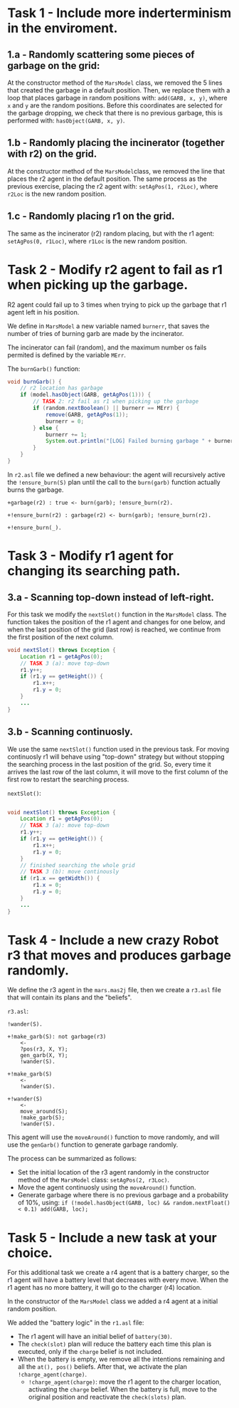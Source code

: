 # Task 1 - Include more inderterminism in the enviroment.
## 1.a - Randomly scattering some pieces of garbage on the grid:
At the constructor method of the `MarsModel` class, we removed the 5 lines that created the garbage in a default position. Then, we replace them with a loop that places garbage in random positions with: `add(GARB, x, y)`, where `x` and `y` are the random positions. Before this coordinates are selected for the garbage dropping, we check that there is no previous garbage, this is performed with: `hasObject(GARB, x, y)`.
## 1.b - Randomly placing the incinerator (together with r2) on the grid.
At the constructor method of the `MarsModel`class, we removed the line that places the r2 agent in the default position. The same process as the previous exercise, placing the r2 agent with: `setAgPos(1, r2Loc)`, where `r2Loc` is the new random position.
## 1.c - Randomly placing r1 on the grid.
The same as the incinerator (r2) random placing, but with the r1 agent: `setAgPos(0, r1Loc)`, where `r1Loc` is the new random position.

# Task 2 - Modify r2 agent to fail as r1 when picking up the garbage.
R2 agent could fail up to 3 times when trying to pick up the garbage that r1 agent left in his position.

We define in `MarsModel` a new variable named `burnerr`, that saves the number of tries of burning garb are made by the incinerator.

The incinerator can fail (random), and the maximum number os fails permited is defined by the variable `MErr`.

The `burnGarb()` function:
```java
void burnGarb() {
    // r2 location has garbage
    if (model.hasObject(GARB, getAgPos(1))) {
        // TASK 2: r2 fail as r1 when picking up the garbage
        if (random.nextBoolean() || burnerr == MErr) {
            remove(GARB, getAgPos(1));
            burnerr = 0;
        } else {
            burnerr += 1;
            System.out.println("[LOG] Failed burning garbage " + burnerr + " times.");
        }
    }
}
```

In `r2.asl` file we defined a new behaviour: the agent will recursively active the `!ensure_burn(S)` plan until the call to the `burn(garb)` function actually burns the garbage.
```
+garbage(r2) : true <- burn(garb); !ensure_burn(r2).

+!ensure_burn(r2) : garbage(r2) <- burn(garb); !ensure_burn(r2).

+!ensure_burn(_).
```

# Task 3 - Modify r1 agent for changing its searching path.
## 3.a - Scanning top-down instead of left-right.
For this task we modify the `nextSlot()` function in the `MarsModel` class. The function takes the position of the r1 agent and changes for one below, and when the last position of the grid (last row) is reached, we continue from the first position of the next column.
```java
void nextSlot() throws Exception {
    Location r1 = getAgPos(0);
    // TASK 3 (a): move top-down 
    r1.y++;
    if (r1.y == getHeight()) {
        r1.x++;
        r1.y = 0;
    }
    ...
}
```
## 3.b - Scanning continuosly.
We use the same `nextSlot()` function used in the previous task. For moving continuosly r1 will behave using "top-down" strategy but without stopping the searching process in the last position of the grid. So, every time it arrives the last row of the last column, it will move to the first column of the first row to restart the searching process.

`nextSlot()`:
```java

void nextSlot() throws Exception {
    Location r1 = getAgPos(0);
    // TASK 3 (a): move top-down 
    r1.y++;
    if (r1.y == getHeight()) {
        r1.x++;
        r1.y = 0;
    }
    // finished searching the whole grid
    // TASK 3 (b): move continously
    if (r1.x == getWidth()) {
        r1.x = 0;
        r1.y = 0;
    }
    ...
}
```

# Task 4 - Include a new crazy Robot r3 that moves and produces garbage randomly.
We define the r3 agent in the `mars.mas2j` file, then we create a `r3.asl` file that will contain its plans and the "beliefs".

`r3.asl`:
```
!wander(S).

+!make_garb(S): not garbage(r3) 
	<- 
    ?pos(r3, X, Y);
	gen_garb(X, Y);
	!wander(S).

+!make_garb(S) 
    <- 
    !wander(S).
		   
+!wander(S) 
    <- 
    move_around(S);  
    !make_garb(S);
    !wander(S).
```
This agent will use the `moveAround()` function to move randomly, and will use the `genGarb()` function to generate garbage randomly.

The process can be summarized as follows:

- Set the initial location of the r3 agent randomly in the constructor method of the `MarsModel` class: `setAgPos(2, r3Loc)`.
- Move the agent continuosly using the `moveAround()` function.
- Generate garbage where there is no previous garbage and a probability of 10%, using: `if (!model.hasObject(GARB, loc) && random.nextFloat() < 0.1) add(GARB, loc);`

# Task 5 - Include a new task at your choice.
For this additional task we create a r4 agent that is a battery charger, so the r1 agent will have a battery level that decreases with every move. When the r1 agent has no more battery, it will go to the charger (r4) location.

In the constructor of the `MarsModel` class we added a r4 agent at a initial random position. 

We added the "battery logic" in the `r1.asl` file: 

- The r1 agent will have an initial belief of `battery(30)`.
- The `check(slot)` plan will reduce the battery each time this plan is executed, only if the `charge` belief is not included.
- When the battery is empty, we remove all the intentions remaining and all the `at(), pos()` beliefs. After that, we activate the plan `!charge_agent(charge)`.
    - `!charge_agent(charge)`: move the r1 agent to the charger location, activating the `charge` belief. When the battery is full, move to the original position and reactivate the `check(slots)` plan.